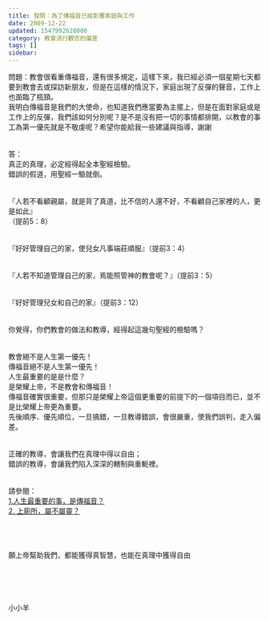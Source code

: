 ```yaml
---
title: 發問：為了傳福音已經影響家庭與工作
date: 2009-12-22
updated: 1547992628000
category: 教會流行觀念的偏差
tags: []
sidebar: 
---
```


<p>問題：教會很看重傳福音，還有很多規定，這樣下來，我已經必須一個星期七天都要到教會去或探訪新朋友，但是在這樣的情況下，家庭出現了反彈的聲音，工作上也面臨了瓶頸。<br/>我明白傳福音是我們的大使命，也知道我們應當要為主擺上，但是在面對家庭或是工作上的反彈，我們該如何分別呢？是不是沒有把一切的事情都排開，以教會的事工為第一優先就是不敬虔呢？希望你能給我一些建議與指導，謝謝<br/><!--more--><br/><br/>答：<br/>真正的真理，必定經得起全本聖經檢驗。<br/>錯誤的假道，用聖經一驗就倒。<br/><br/> <br/>『人若不看顧親屬，就是背了真道，比不信的人還不好，不看顧自己家裡的人，更是如此』<br/>（提前5：8）<br/><br/> <br/>『好好管理自己的家，使兒女凡事端莊順服』（提前3：4）<br/><br/> <br/>『人若不知道管理自己的家，焉能照管神的教會呢？』（提前3：5）<br/><br/> <br/>『好好管理兒女和自己的家』（提前3：12）<br/> <br/> <br/>你覺得，你們教會的做法和教導，經得起這幾句聖經的檢驗嗎？<br/><br/> <br/>教會絕不是人生第一優先！<br/>傳福音絕不是人生第一優先！<br/>人生最重要的是是什麼？<br/>是榮耀上帝，不是教會和傳福音！<br/>傳福音確實很重要，但那只是榮耀上帝這個更重要的前提下的一個項目而已，並不是比榮耀上帝更為重要。<br/>先後順序、優先順位，一旦搞錯，一旦教導錯誤，會很嚴重，使我們誤判，走入偏差。<br/> <br/><br/> 正確的教導，會讓我們在真理中得以自由；<br/>錯誤的教導，會讓我們陷入深深的轄制與重軛裡。<br/><br/><br/>請參閱：<br/><a href="/posts/269192340">1.人生最重要的事，是傳福音？ </a><br/><a href="/posts/269192444">2. 上廁所，屬不屬靈？</a><br/><br/><br/><br/> <br/>願上帝幫助我們，都能獲得真智慧，也能在真理中獲得自由<br/><br/><br/><br/><br/><br/>小小羊<br/><br/></p>